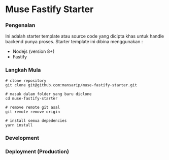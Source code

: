 # Muse Fastify Starter

### Pengenalan

Ini adalah starter template atau source code yang dicipta khas untuk handle backend punya proses. Starter template ini dibina menggunakan :

- Nodejs (version 8+)
- Fastify

### Langkah Mula

```
# clone repository
git clone git@github.com:mansarip/muse-fastify-starter.git

# masuk dalam folder yang baru diclone
cd muse-fastify-starter

# remove remote git asal
git remote remove origin

# install semua depedencies
yarn install
```

### Development

### Deployment (Production)
